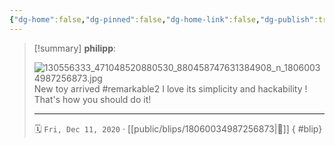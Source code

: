 ```yaml
---
{"dg-home":false,"dg-pinned":false,"dg-home-link":false,"dg-publish":true,"type":"blip","disabled rules":["yaml-title","yaml-title-alias","file-name-heading"],"title":"philipp on instagram @ 2020-12-11","created-date":"2020-12-11T09:02:00","updated-date":"2025-05-02T17:43:08","dg-path":"blips/18060034987256873.md","permalink":"/blips/18060034987256873/","dgPassFrontmatter":true,"created":"2020-12-11T09:02:00","updated":"2025-05-02T17:43:08"}
---
```


> [!summary] **philipp**:
>
> ![130556333_471048520880530_880458747631384908_n_18060034987256873.jpg](/img/user/attachments/130556333_471048520880530_880458747631384908_n_18060034987256873.jpg)
> New toy arrived  #remarkable2 I love its simplicity and hackability ! That's how you should do it!
> - - -
>
> 🗓️ `Fri, Dec 11, 2020` · [[public/blips/18060034987256873\|🔗]]
{ #blip}

